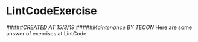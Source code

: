 # LintCodeExercise
#####*CREATED AT 15/8/19*
#####*Maintenance BY TECON*
Here are some answer of exercises at LintCode

